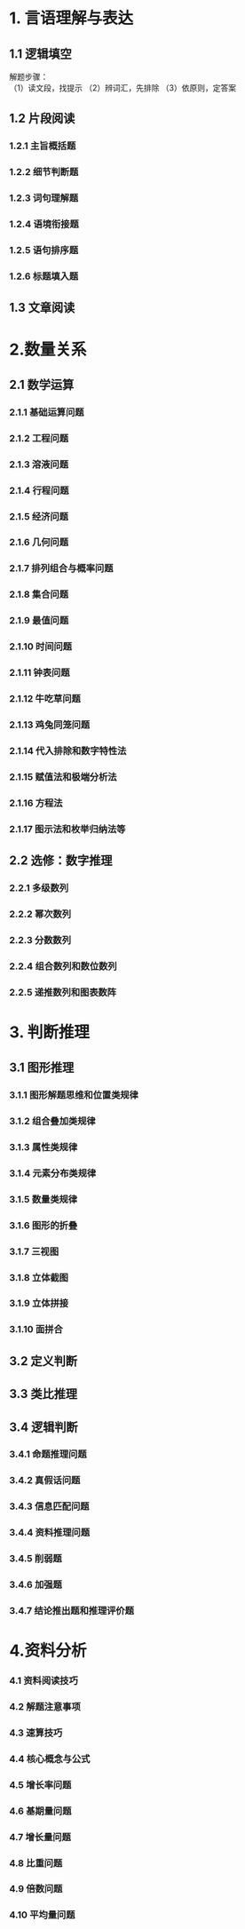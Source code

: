 # 1. 言语理解与表达
## 1.1 逻辑填空
解题步骤：  
（1）读文段，找提示
（2）辨词汇，先排除
（3）依原则，定答案
## 1.2 片段阅读
### 1.2.1 主旨概括题
### 1.2.2 细节判断题
### 1.2.3 词句理解题
### 1.2.4 语境衔接题
### 1.2.5 语句排序题
### 1.2.6 标题填入题
## 1.3 文章阅读
# 2.数量关系
## 2.1 数学运算
### 2.1.1 基础运算问题
### 2.1.2 工程问题
### 2.1.3 溶液问题
### 2.1.4 行程问题
### 2.1.5 经济问题
### 2.1.6 几何问题
### 2.1.7 排列组合与概率问题
### 2.1.8 集合问题
### 2.1.9 最值问题
### 2.1.10 时间问题
### 2.1.11 钟表问题
### 2.1.12 牛吃草问题
### 2.1.13 鸡兔同笼问题
### 2.1.14 代入排除和数字特性法
### 2.1.15 赋值法和极端分析法
### 2.1.16 方程法
### 2.1.17 图示法和枚举归纳法等
## 2.2 选修：数字推理
### 2.2.1 多级数列
### 2.2.2 幂次数列
### 2.2.3 分数数列
### 2.2.4 组合数列和数位数列
### 2.2.5 递推数列和图表数阵
# 3. 判断推理
## 3.1 图形推理
### 3.1.1 图形解题思维和位置类规律
### 3.1.2 组合叠加类规律
### 3.1.3 属性类规律
### 3.1.4 元素分布类规律
### 3.1.5 数量类规律
### 3.1.6 图形的折叠
### 3.1.7 三视图
### 3.1.8 立体截图
### 3.1.9 立体拼接
### 3.1.10 面拼合
## 3.2 定义判断
## 3.3 类比推理
## 3.4 逻辑判断
### 3.4.1 命题推理问题
### 3.4.2 真假话问题
### 3.4.3 信息匹配问题
### 3.4.4 资料推理问题
### 3.4.5 削弱题
### 3.4.6 加强题
### 3.4.7 结论推出题和推理评价题
# 4.资料分析
### 4.1 资料阅读技巧
### 4.2 解题注意事项
### 4.3 速算技巧
### 4.4 核心概念与公式
### 4.5 增长率问题
### 4.6 基期量问题
### 4.7 增长量问题
### 4.8 比重问题
### 4.9 倍数问题
### 4.10 平均量问题
